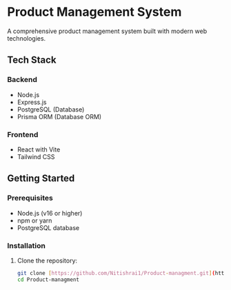 # Product Management System

A comprehensive product management system built with modern web technologies.

## Tech Stack

### Backend
- Node.js
- Express.js
- PostgreSQL (Database)
- Prisma ORM (Database ORM)

### Frontend
- React with Vite
- Tailwind CSS

## Getting Started

### Prerequisites
- Node.js (v16 or higher)
- npm or yarn
- PostgreSQL database

### Installation

1. Clone the repository:
   ```bash
   git clone [https://github.com/Nitishrai1/Product-managment.git](https://github.com/Nitishrai1/Product-managment.git)
   cd Product-managment
   